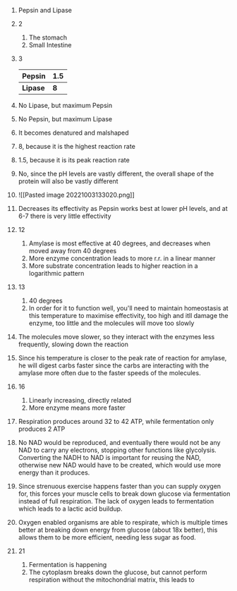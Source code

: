 1. Pepsin and Lipase
2. 2
	1. The stomach
	2. Small Intestine
3. 3
   
    | **Pepsin** | **1.5** |
    | ---------- | ------- |
    | **Lipase** | **8**   |
4. No Lipase, but maximum Pepsin
5. No Pepsin, but maximum Lipase
6. It becomes denatured and malshaped
7. 8, because it is the highest reaction rate
8. 1.5, because it is its peak reaction rate
9. No, since the pH levels are vastly different, the overall shape of the protein will also be vastly different
10. ![[Pasted image 20221003133020.png]]
11. Decreases its effectivity as Pepsin works best at lower pH levels, and at 6-7 there is very little effectivity
12. 12
	1. Amylase is most effective at 40 degrees, and decreases when moved away from 40 degrees
	2. More enzyme concentration leads to more r.r. in a linear manner
	3. More substrate concentration leads to higher reaction in a logarithmic pattern
13. 13
	1. 40 degrees
	2. In order for it to function well, you'll need to maintain homeostasis at this temperature to maximise effectivity, too high and itll damage the enzyme, too little and the molecules will move too slowly
14. The molecules move slower, so they interact with the enzymes less frequently, slowing down the reaction
15. Since his temperature is closer to the peak rate of reaction for amylase, he will digest carbs faster since the carbs are interacting with the amylase more often due to the faster speeds of the molecules.
16. 16
	1. Linearly increasing, directly related
	2. More enzyme means more faster
17. Respiration produces around 32 to 42 ATP, while fermentation only produces 2 ATP
18. No NAD would be reproduced, and eventually there would not be any NAD to carry any electrons, stopping other functions like glycolysis. Converting the NADH to NAD is important for reusing the NAD, otherwise new NAD would have to be created, which would use more energy than it produces.
19. Since strenuous exercise happens faster than you can supply oxygen for, this forces your muscle cells to break down glucose via fermentation instead of full respiration. The lack of oxygen leads to fermentation which leads to a lactic acid buildup.
20. Oxygen enabled organisms are able to respirate, which is multiple times better at breaking down energy from glucose (about 18x better), this allows them to be more efficient, needing less sugar as food.
21. 21
	1. Fermentation is happening
	2. The cytoplasm breaks down the glucose, but cannot perform respiration without the mitochondrial matrix, this leads to 